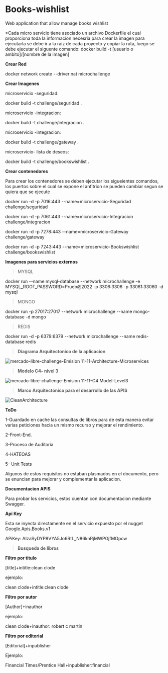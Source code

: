 # Books-wishlist
Web application that allow manage books wishlist

*Cada micro servicio tiene asociado un archivo Dockerfile el cual proporciona toda la informacion necesria para crear la imagen
para ejecutarla se debe ir a la raiz de cada proyecto y copiar la ruta, luego se debe ejecutar el siguente comando: docker build -t [usuario o ambito]/[nombre de la imagen]


**Crear Red**

docker network create --driver nat microchallenge


**Crear Imagenes**

microservicio -seguridad:

docker build -t challenge/seguridad .

microservicio -integracion:

docker build -t challenge/integracion .

microservicio -integracion:

docker build -t challenge/gateway .

microservicio- lista de deseos:

docker build -t challenge/bookswishlist .


**Crear contenedores**

Para crear los contenedores se deben ejecutar los sigueientes comandos,
los puertos sobre el cual se expone el anfitrion se pueden cambiar segun se quiera que se ejecute

docker run -d -p 7016:443 --name=microservicio-Seguridad challenge/seguridad

docker run -d -p 7061:443 --name=microservicio-Integracion challenge/integracion

docker run -d -p 7278:443 --name=microservicio-Gateway challenge/gateway

docker run -d -p 7243:443 --name=microservicio-Bookswishlist challenge/bookswishlist



**Imagenes para servicios externos**

>MYSQL

docker run --name mysql-database --network microchallenge  -e MYSQL_ROOT_PASSWORD=Prueb@2022 -p 3306:3306 -p 33061:33060 -d mysql

>MONGO
>
docker run -p 27017:27017 --network microchallenge --name mongo-database -d mongo

>REDIS

docker run -d -p 6379:6379 --network microchallenge --name redis-database redis


>**Diagrama Arquitectonico de la aplicacion**


![mercado-libre-challenge-Emision 11-11-Architecture-Microservices](https://user-images.githubusercontent.com/67524326/177800547-5e257471-76dc-4575-abc6-e770b84484c6.png)




>**Modelo C4- nivel 3**


![mercado-libre-challenge-Emision 11-11-C4 Model-Level3](https://user-images.githubusercontent.com/67524326/177784718-138acb19-1124-4fcb-b944-ca7ea7585a2d.png)




>**Marco Arquitectonico para el desarrollo de las APIS**

![CleanArchitecture](https://user-images.githubusercontent.com/67524326/177682188-4dfd19ab-8788-4ed1-b0e0-98bc6b4681d7.jpg)



**ToDo**

1-Guardado en cache las consultas de libros para de esta manera evitar varias peticiones hacia un mismo recurso
  y mejorar el rendimiento.

2-Front-End.

3-Proceso de Auditoria

4-HATEOAS

5- Unit Tests

Algunos de estos requisitos no estaban plasmados en el documento, pero se enuncian para mejorar y complementar la aplicacion.


**Documentacion APIS**

Para probar los servicios, estos cuentan con documentacion mediante Swagger.

**Api Key**

Esta se inyecta directamente en el servicio expuesto por el nugget Google.Apis.Books.v1

APiKey: AIzaSyDYP8VYA5Jo6RtL_N86knRjMWPGjfMOpcw

>**Busqueda de libros**

**Filtro por titulo**

[title]+intitle:clean clode

ejemplo:

clean clode+intitle:clean clode

**Filtro por autor**

[Author]+inauthor

ejemplo:

clean clode+inauthor: robert c martin

**Filtro por editorial**

[Editorial]+inpublisher

Ejemplo:

Financial Times/Prentice Hall+inpublisher:financial

